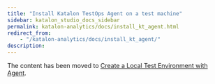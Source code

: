```yaml
---
title: "Install Katalon TestOps Agent on a test machine" 
sidebar: katalon_studio_docs_sidebar
permalink: katalon-analytics/docs/install_kt_agent.html 
redirect_from:
    - "/katalon-analytics/docs/install_kt_agent/"
description: 
---
```


The content has been moved to [Create a Local Test Environment with Agent](https://docs.katalon.com/katalon-analytics/docs/agents.html).
